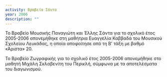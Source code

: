 ```yaml
---
activity: Βραβεία Σάντα
year: 2006
description: ""
---
```

Το Βραβείο Μουσικής Παναγιώτη και Έλλης Σάντα για το σχολικό έτος 2005-2006 απονεμήθηκε στη μαθήτρια Ευαγγελία Καββαδά του Μουσικού Σχολείου Λευκάδας, η οποία αποφοίτησε από τη Β' τάξη με βαθμό «Άριστα» 20.

Το Βραβείο Ζωγραφικής για το σχολικό έτος 2005-2006 απονεμήθηκε στο μαθητή Μιχάλη Σκλαβενίτη του Περικλή, σύμφωνα με τα αποτελέσματα του διαγωνισμού.

